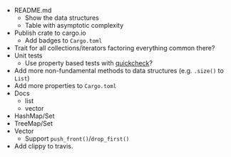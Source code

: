 * README.md
  * Show the data structures
  * Table with asymptotic complexity
* Publish crate to cargo.io
  * Add badges to `Cargo.toml`
* Trait for all collections/iterators factoring everything common there?
* Unit tests
  * Use property based tests with [quickcheck](https://github.com/BurntSushi/quickcheck)?
* Add more non-fundamental methods to data structures (e.g. `.size()` to `List`)
* Add more properties to `Cargo.toml`
* Docs
  * list
  * vector
* HashMap/Set
* TreeMap/Set
* Vector
  * Support `push_front()`/`drop_first()`
* Add clippy to travis.
